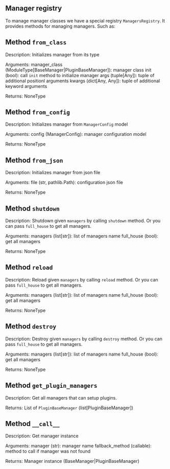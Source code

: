 ## Manager registry

To manage manager classes we have a special registry `ManagersRegistry`. It provides methods for managing managers. Such as:

## Method `from_class`
Description:
    Initializes manager from its type

Arguments:
    manager_class (ModuleType[BaseManager|PluginBaseManager]): manager class
    init (bool): call `init` method to initialize manager
    args (tuple[Any]): tuple of additional positionl arguments
    kwargs (dict[Any, Any]): tuple of additional keyword arguments

Returns:
    NoneType


## Method `from_config`
Description:
    Initializes manager from `ManagerConfig` model

Arguments:
    config (ManagerConfig): manager configuration model

Returns:
    NoneType


## Method `from_json`
Description:
    Initializes manager from json file

Arguments:
    file (str, pathlib.Path): configuration json file

Returns:
    NoneType


## Method `shutdown`
Description:
    Shutdown given `managers` by calling `shutdown` method. Or you can pass `full_house` to get all managers.

Arguments:
    managers (list[str]): list of managers name
    full_house (bool): get all managers

Returns:
    NoneType


## Method `reload`
Description:
    Reload given `managers` by calling `reload` method. Or you can pass `full_house` to get all managers.

Arguments:
    managers (list[str]): list of managers name
    full_house (bool): get all managers

Returns:
    NoneType


## Method `destroy`
Description:
    Destroy given `managers` by calling `destroy` method. Or you can pass `full_house` to get all managers.

Arguments:
    managers (list[str]): list of managers name
    full_house (bool): get all managers

Returns:
    NoneType


## Method `get_plugin_managers`
Description:
    Get all managers that can setup plugins.

Returns:
    List of `PluginBaseManager` (list[PluginBaseManager])


## Method `__call__`
Description:
    Get manager instance

Arguments:
    manager (str): manager name
    fallback_method (callable): method to call if manager was not found

Returns:
    Manager instance (BaseManager|PluginBaseManager)
